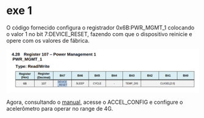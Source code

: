 # exe 1

O código fornecido configura o registrador 0x6B:PWR_MGMT_1 colocando o valor 1 no bit 7:DEVICE_RESET, fazendo com que o dispositivo reinicie e opere com os valores de fábrica.

![](reg.png)

Agora, consultando o [manual](https://invensense.tdk.com/wp-content/uploads/2015/02/MPU-6000-Register-Map1.pdf), acesse o ACCEL_CONFIG e configure o acelerômetro para operar no range de 4G.
